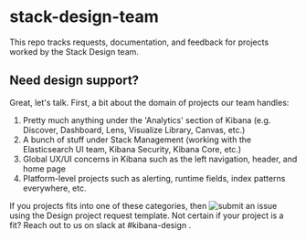 # stack-design-team

This repo tracks requests, documentation, and feedback for projects worked by the Stack Design team.

## Need design support?
Great, let's talk. First, a bit about the domain of projects our team handles:
1. Pretty much anything under the 'Analytics' section of Kibana (e.g. Discover, Dashboard, Lens, Visualize Library, Canvas, etc.)
2. A bunch of stuff under Stack Management (working with the Elasticsearch UI team, Kibana Security, Kibana Core, etc.)
3. Global UX/UI concerns in Kibana such as the left navigation, header, and home page
4. Platform-level projects such as alerting, runtime fields, index patterns everywhere, etc.

If you projects fits into one of these categories, then ![submit an issue](https://github.com/elastic/stack-design-team/issues/new/choose) using the Design project request template. Not certain if your project is a fit? Reach out to us on slack at #kibana-design . 
